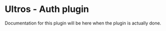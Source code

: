 Ultros - Auth plugin
====================

Documentation for this plugin will be here when the plugin is actually done.